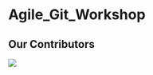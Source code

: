 # Agile_Git_Workshop

## Our Contributors 

<a href="https://github.com/Ansumanbhujabal/Agile_Git_Workshop/graphs/contributors">
  <img src="https://contrib.rocks/image?repo=Ansumanbhujabal/Agile_Git_Workshop" />
</a>

